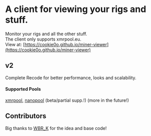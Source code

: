 # A client for viewing your rigs and stuff.
Monitor your rigs and all the other stuff.<br>
The client only supports xmrpool.eu.<br>
View at: [https://cookie0o.github.io/miner-viewer](https://cookie0o.github.io/miner-viewer)

## v2
Complete Recode for better performance, looks and scalability.

#### Supported Pools
[xmrpool](https://web.xmrpool.eu), [nanopool](https://xmr.nanopool.org) (beta/partial supp.!)
(more in the future!)

## Contributors
Big thanks to [WBR_K](https://github.com/wbrk-dev) for the idea and base code!

